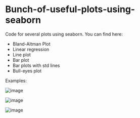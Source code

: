 # Bunch-of-useful-plots-using-seaborn

Code for several plots using seaborn. You can find here:
- Bland-Altman Plot
- Linear regression
- Line plot
- Bar plot
- Bar plots with std lines
- Bull-eyes plot

Examples:

![image](https://user-images.githubusercontent.com/49641814/162476437-50589960-fdf2-448f-8f7e-80cfc61a50d0.png)

![image](https://user-images.githubusercontent.com/49641814/162476638-dae282e0-8de1-4151-aed7-cc27f5f01c04.png)

![image](https://user-images.githubusercontent.com/49641814/162476760-06eff9aa-2a44-4d1a-80e6-1acdd8c1b820.png)

